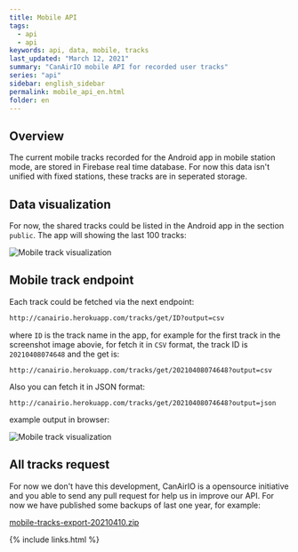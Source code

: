 ```yaml
---
title: Mobile API
tags:
  - api
  - api
keywords: api, data, mobile, tracks
last_updated: "March 12, 2021"
summary: "CanAirIO mobile API for recorded user tracks"
series: "api"
sidebar: english_sidebar
permalink: mobile_api_en.html
folder: en
---
```



## Overview

The current mobile tracks recorded for the Android app in mobile station mode, are stored in Firebase real time database. For now this data isn't unified with fixed stations, these tracks are in seperated storage. 

## Data visualization

For now, the shared tracks could be listed in the Android app in the section `public`. The app will showing the last 100 tracks: 

![Mobile track visualization](/docs/images/mobile_track_public.jpg)


## Mobile track endpoint

Each track could be fetched via the next endpoint:

```html
http://canairio.herokuapp.com/tracks/get/ID?output=csv
```

where `ID` is the track name in the app, for example for the first track in the screenshot image abovie, for fetch it in `CSV` format, the track ID is `20210408074648` and the get is:

```
http://canairio.herokuapp.com/tracks/get/20210408074648?output=csv
```

Also you can fetch it in JSON format:

```
http://canairio.herokuapp.com/tracks/get/20210408074648?output=json
```

example output in browser:

![Mobile track visualization](/docs/images/api_mobile_track_sample.jpg)

## All tracks request

For now we don't have this development, CanAirIO is a opensource initiative and you able to send any pull request for help us in improve our API. For now we have published some backups of last one year, for example:

[mobile-tracks-export-20210410.zip](http://influxdb.canair.io:8080/data/mobile-tracks-export-20210410.zip)


{% include links.html %}

